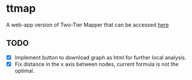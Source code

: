 # ttmap
A web-app version of Two-Tier Mapper that can be accessed [here](https://ttmap.epfl.ch/ttmap)

## TODO 
- [x] Implement button to download graph as html for further local analysis.
- [x] Fix distance in the x axis between nodes, current formula is not the optimal.

